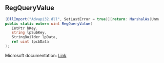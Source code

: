 ## RegQueryValue

```csharp
[DllImport("Advapi32.dll", SetLastError = true)][return: MarshalAs(UnmanagedType.U4)]
public static extern uint RegQueryValue(
   IntPtr hKey,
   string lpSubKey,
   StringBuilder lpData,
   ref uint lpcbData
);
```

Microsoft documentation: [Link](https://docs.microsoft.com/en-us/windows/win32/api/winreg/nf-winreg-regqueryvaluea)
